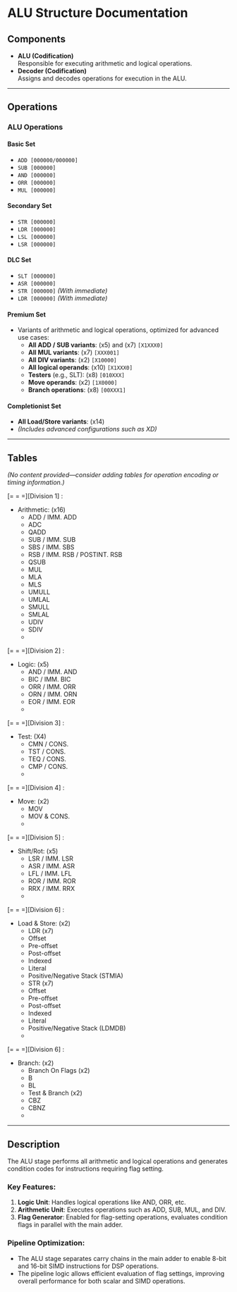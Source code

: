 # ALU Structure Documentation

## Components

- **ALU (Codification)**  
  Responsible for executing arithmetic and logical operations.  
- **Decoder (Codification)**  
  Assigns and decodes operations for execution in the ALU.

---

## Operations

### ALU Operations

#### **Basic Set**
- `ADD [000000/000000]`  
- `SUB [000000]`  
- `AND [000000]`  
- `ORR [000000]`  
- `MUL [000000]`  

#### **Secondary Set**
- `STR [000000]`  
- `LDR [000000]`  
- `LSL [000000]`  
- `LSR [000000]`  

#### **DLC Set**
- `SLT [000000]`  
- `ASR [000000]`  
- `STR [000000]` *(With immediate)*  
- `LDR [000000]` *(With immediate)*  

#### **Premium Set**
- Variants of arithmetic and logical operations, optimized for advanced use cases:  
  - **All ADD / SUB variants**: (x5) and (x7) `[X1XXX0]`  
  - **All MUL variants**: (x7) `[XXX001]`  
  - **All DIV variants**: (x2) `[X10000]`  
  - **All logical operands**: (x10) `[X1XXX0]`  
  - **Testers** (e.g., SLT): (x8) `[010XXX]`  
  - **Move operands**: (x2) `[1X0000]`  
  - **Branch operations**: (x8) `[00XXX1]`  

#### **Completionist Set**
- **All Load/Store variants**: (x14)  
- *(Includes advanced configurations such as XD)*  

---

## Tables

*(No content provided—consider adding tables for operation encoding or timing information.)*

[= = =][Division 1] :
  - Arithmetic: (x16)
    +   ADD / IMM. ADD
    +   ADC
    +   QADD
    +   SUB / IMM. SUB
    +   SBS / IMM. SBS
    +   RSB / IMM. RSB / POSTINT. RSB
    +   QSUB
    +   MUL
    +   MLA
    +   MLS
    +   UMULL
    +   UMLAL
    +   SMULL
    +   SMLAL
    +   UDIV
    +   SDIV
    +   
[= = =][Division 2] :
  - Logic: (x5)
    +   AND / IMM. AND
    +   BIC / IMM. BIC
    +   ORR / IMM. ORR
    +   ORN / IMM. ORN
    +   EOR / IMM. EOR
    +   
[= = =][Division 3] :
  - Test: (X4)
    +  CMN / CONS.
    +  TST / CONS.
    +  TEQ / CONS.
    +  CMP / CONS.
    +  
[= = =][Division 4] :
  - Move: (x2)
    +  MOV
    +  MOV & CONS.
    +  
[= = =][Division 5] :
  - Shift/Rot: (x5)
    +  LSR / IMM. LSR
    +  ASR / IMM. ASR
    +  LFL / IMM. LFL
    +  ROR / IMM. ROR
    +  RRX / IMM. RRX
    +  
[= = =][Division 6] :
  - Load & Store: (x2)
    +  LDR (x7)
      + Offset
      + Pre-offset
      + Post-offset
      + Indexed
      + Literal
      + Positive/Negative Stack (STMIA)
    +  STR (x7)
      + Offset
      + Pre-offset
      + Post-offset
      + Indexed
      + Literal
      + Positive/Negative Stack (LDMDB)
      + 
[= = =][Division 6] :
  - Branch: (x2)
    +  Branch On Flags (x2)
      + B
      + BL
    +  Test & Branch (x2) 
      + CBZ
      + CBNZ
      + 
---

## Description

The ALU stage performs all arithmetic and logical operations and generates condition codes for instructions requiring flag setting.

### Key Features:
1. **Logic Unit**: Handles logical operations like AND, ORR, etc.  
2. **Arithmetic Unit**: Executes operations such as ADD, SUB, MUL, and DIV.  
3. **Flag Generator**: Enabled for flag-setting operations, evaluates condition flags in parallel with the main adder.  

### Pipeline Optimization:
- The ALU stage separates carry chains in the main adder to enable 8-bit and 16-bit SIMD instructions for DSP operations.
- The pipeline logic allows efficient evaluation of flag settings, improving overall performance for both scalar and SIMD operations.
